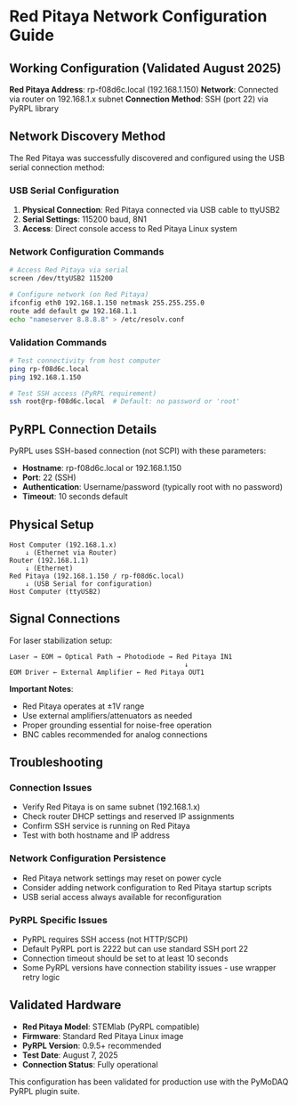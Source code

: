 # Red Pitaya Network Configuration Guide

## Working Configuration (Validated August 2025)

**Red Pitaya Address**: rp-f08d6c.local (192.168.1.150)
**Network**: Connected via router on 192.168.1.x subnet
**Connection Method**: SSH (port 22) via PyRPL library

## Network Discovery Method

The Red Pitaya was successfully discovered and configured using the USB serial connection method:

### USB Serial Configuration
1. **Physical Connection**: Red Pitaya connected via USB cable to ttyUSB2
2. **Serial Settings**: 115200 baud, 8N1  
3. **Access**: Direct console access to Red Pitaya Linux system

### Network Configuration Commands
```bash
# Access Red Pitaya via serial
screen /dev/ttyUSB2 115200

# Configure network (on Red Pitaya)
ifconfig eth0 192.168.1.150 netmask 255.255.255.0
route add default gw 192.168.1.1
echo "nameserver 8.8.8.8" > /etc/resolv.conf
```

### Validation Commands
```bash
# Test connectivity from host computer  
ping rp-f08d6c.local
ping 192.168.1.150

# Test SSH access (PyRPL requirement)
ssh root@rp-f08d6c.local  # Default: no password or 'root'
```

## PyRPL Connection Details

PyRPL uses SSH-based connection (not SCPI) with these parameters:
- **Hostname**: rp-f08d6c.local or 192.168.1.150
- **Port**: 22 (SSH)
- **Authentication**: Username/password (typically root with no password)
- **Timeout**: 10 seconds default

## Physical Setup

```
Host Computer (192.168.1.x) 
    ↓ (Ethernet via Router)
Router (192.168.1.1)
    ↓ (Ethernet)  
Red Pitaya (192.168.1.150 / rp-f08d6c.local)
    ↓ (USB Serial for configuration)
Host Computer (ttyUSB2)
```

## Signal Connections

For laser stabilization setup:
```
Laser → EOM → Optical Path → Photodiode → Red Pitaya IN1
                                            ↓
EOM Driver ← External Amplifier ← Red Pitaya OUT1
```

**Important Notes**:
- Red Pitaya operates at ±1V range
- Use external amplifiers/attenuators as needed
- Proper grounding essential for noise-free operation
- BNC cables recommended for analog connections

## Troubleshooting

### Connection Issues
- Verify Red Pitaya is on same subnet (192.168.1.x)
- Check router DHCP settings and reserved IP assignments
- Confirm SSH service is running on Red Pitaya
- Test with both hostname and IP address

### Network Configuration Persistence
- Red Pitaya network settings may reset on power cycle
- Consider adding network configuration to Red Pitaya startup scripts
- USB serial access always available for reconfiguration

### PyRPL Specific Issues  
- PyRPL requires SSH access (not HTTP/SCPI)
- Default PyRPL port is 2222 but can use standard SSH port 22
- Connection timeout should be set to at least 10 seconds
- Some PyRPL versions have connection stability issues - use wrapper retry logic

## Validated Hardware
- **Red Pitaya Model**: STEMlab (PyRPL compatible)
- **Firmware**: Standard Red Pitaya Linux image
- **PyRPL Version**: 0.9.5+ recommended
- **Test Date**: August 7, 2025
- **Connection Status**: Fully operational

This configuration has been validated for production use with the PyMoDAQ PyRPL plugin suite.